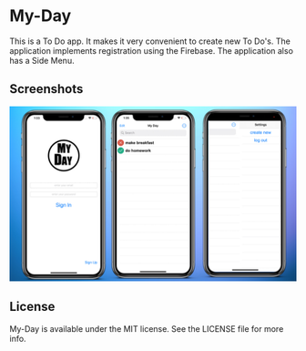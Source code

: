 # My-Day

This is a To Do app. It makes it very convenient to create new To Do's. The application implements registration using the Firebase. The application also has a Side Menu.

## Screenshots

![image](./view.jpg)

## License

My-Day is available under the MIT license. See the LICENSE file for more info.
